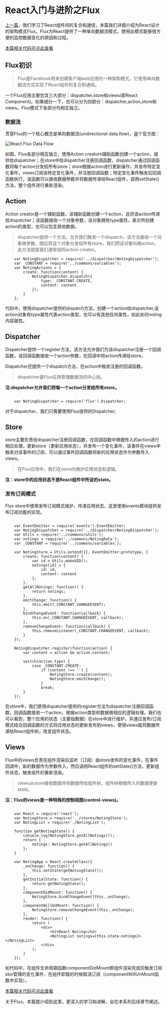 # React入门与进阶之Flux

[上一篇](http://blog.codingplayboy.com/2016/08/28/react_learn_02/)，我们学习了React组件间的复合和通信，本篇我们详细介绍为React设计的架构模式Flux。Flux为React提供了一种单向数据流模式，使用此模式能够很方便的监控数据变化的原因和过程。

[本篇相关代码可点此查看](https://github.com/codingplayboy/reactjs/tree/master/react-notes)

## Flux初识

> Flux是Facebook用来创建客户端web应用的一种架构模式，它使用单向数据流方式实现了React组件的复合和通信。

一个Flux应用主要包含三大部分：dispatcher,store和views(即React Component)。如果细分一下，也可以分为四部分：dispatcher,action,store和views。Flux模式下各部分均相互独立。

### 数据流

贯穿Flux的一个核心概念是单向数据流(undirectional data flow)，盗个官方图：

![React Flux Data Flow](http://blog.codingplayboy.com/wp-content/uploads/2016/09/react-flux-df.png)

如图，Flux各部分相互独立，使用Action creators辅助函数创建一个action，提供给dispatcher；在store中给dispatcher注册回调函数，dispatcher通过回调函数将每个action分发给所有store；store根据action进行更新操作，并发布特定变化事件，views订阅该特定变化事件，并注册回调函数；特定变化事件触发后回调函数执行，该函数可以接收数据参数并将数据传递给React组件，调用setState()方法，整个组件进行重新渲染。

## Action

Action creator是一个辅助函数，该辅助函数创建一个action，且将该action传递给dispatcher；该函数接收一个对象参数，该对象拥有type属性，表示所创建action的类型，也可以包含其他数据。

> dispatcher提供一个方法，允许我们触发一个dispatch，该方法接收一个对象做参数，随后将这个对象分发给所有store，我们把该对象叫做action，此方法就是我们通常说的action creator。

```
	var NotingDispatcher = require('../dispatcher/NotingDispatcher');
	var _CONSTANT = require('../commons/variables');
	var NotingActions = {
		create: function(content) {
			NotingDispatcher.dispatch({
				type: _CONSTANT.CREATE,
				content: content
			});
		}
	};
```

代码中，使用dispatcher提供的dispatch方法，创建一个action给dispatcher,该action对象有type属性代表action类型，也可以有其他任何属性，如此处的noting内容属性。


## Dispatcher

Dispatcher提供一个register方法，该方法允许我们为该dispatcher注册一个回调函数，该回调函数接收一个action参数，在回调中将action传递给store。

Diapatcher还提供一个dispatch方法，在action中触发注册的回调函数。

> dispatcher是Flux应用管理数据流的中心线。

**注:dispatcher允许我们将每一个action分发给所有store。**

```

	var NotingDispatcher = require('flux').Dispatcher;
```

对于dispatcher，我们只需要使用Flux提供的Dispatcher;

## Store

store主要负责给dispatcher注册回调函数，在回调函数中根据传入的action进行相应处理，更新store（更新应用状态），并发布一个变化事件，该事件在views中触发对该事件的订阅，可以通过事件回调函数将新的应用状态作为参数传入views。

> 在Flux应用中，我们在store内维护应用状态和逻辑。

**注：store中的应用状态不是React组件中所说的state。**

### 发布订阅模式

Flux store中使用发布订阅模式维护，传递应用状态，这里使用events模块提供发布订阅功能的实现。


```

	var EventEmitter = require('events').EventEmitter;
	var NotingDispatcher = require('../dispatcher/NotingDispatcher');
	var Utils = require('../commons/utils');
	var notings = require('../commons/NotingData');
	var _CONSTANT = require('../commons/variables');

	var NotingStore = Utils.extend({}, EventEmitter.prototype, {
		create: function(content) {
			var id = Utils.makeUID();
			notings[id] = {
				id: id,
				content: content
			};
		},
		getAllNotings: function() {
			return notings;
		},
		emitChange: function() {
			this.emit(_CONSTANT.CHANGEEVENT);
		},
		bindChangeEvent: function(callback) {
			this.on(_CONSTANT.CHANGEEVENT, callback);
		},
		removeChangeEvent: function(callback) {
			this.removeListener(_CONSTANT.CHANGEEVENT, callback);
		}
	});

	NotingDispatcher.register(function(action) {
		var content = action && action.content;

		switch(action.type) {
			case _CONSTANT.CREATE:
				if (content !== '') {
					NotingStore.create(content);
					NotingStore.emitChange();
				} 
				break;
		}
	});
```

在store中，我们使用dispatcher提供的register方法为dispatcher注册回调函数，回调函数接收一个action，根据action类型和数据做相应的逻辑处理。我们也可以看到，整个应用的状态（主要指数据）在store中进行维护，并通过发布/订阅模式结合回调函数的方式将应用状态的更新发布到views，使得views能将数据传递给React组件树，改变组件状态。

## Views

Flux中的views负责在组件渲染后监听（订阅）由store发布的变化事件，在事件回调中，新的数据作为参数传入，然后调用React组件的setState()方法，更新组件状态，触发组件的重新渲染。

> views从store接收数据并将数据传给组件树，组件树根据传入的数据更新state。

**注：Flux的views是一种特殊的控制视图(control-views)。**

```

	var React = require('react');
	var NotingStore = require('../stores/NotingStore');
	var NotingList = require('./NotingList');

	function getNotingState() {
    	console.log(NotingStore.getAllNotings());
    	return {
        	notings: NotingStore.getAllNotings()
    	};
	}

	var NotingApp = React.createClass({
    	_onChange: function() {
        	this.setState(getNotingState());
    	},
    	getInitialState: function() {
        	return getNotingState();
    	},
    	componentDidMount: function() {
        	NotingStore.bindChangeEvent(this._onChange);
    	},
    	componentWillUnMount: function() {
        	NotingStore.removeChangeEvent(this._onChange);
    	},
    	render: function() {
        	return (
            	<div>
                	<h2>React Noting</h2>
                	<NotingList notings={this.state.notings}></NotingList>
            	</div>
        	);
   		}
	});

```

如代码中，在组件生命周期函数componentDidMount即组件渲染完成后触发订阅stor管理的变化事件，在组件卸载的时候取消订阅（componentWillUnMount函数中实现）。

[本篇相关代码可点此查看](https://github.com/codingplayboy/reactjs/tree/master/react-notes)

关于Flux，本篇就介绍到这里，更深入的学习和讲解，会在本系列后续章节阐述。
